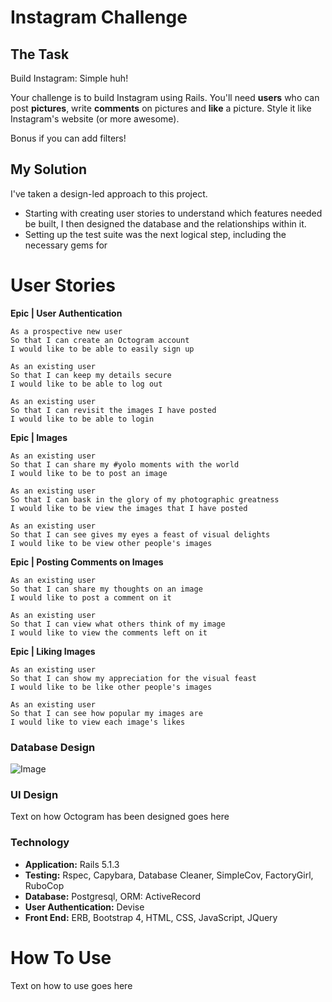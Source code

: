 Instagram Challenge
===================

## The Task

Build Instagram: Simple huh!

Your challenge is to build Instagram using Rails. You'll need **users** who can post **pictures**, write **comments** on pictures and **like** a picture. Style it like Instagram's website (or more awesome).

Bonus if you can add filters!

## My Solution

I've taken a design-led approach to this project.
* Starting with creating user stories to understand which features needed be built, I then designed the database and the relationships within it.
* Setting up the test suite was the next logical step, including the necessary gems for

# User Stories

**Epic | User Authentication**
```
As a prospective new user
So that I can create an Octogram account
I would like to be able to easily sign up
```
```
As an existing user
So that I can keep my details secure
I would like to be able to log out
```
```
As an existing user
So that I can revisit the images I have posted
I would like to be able to login
```

**Epic | Images**
```
As an existing user
So that I can share my #yolo moments with the world
I would like to be to post an image
```
```
As an existing user
So that I can bask in the glory of my photographic greatness
I would like to be view the images that I have posted
```
```
As an existing user
So that I can see gives my eyes a feast of visual delights
I would like to be view other people's images
```

**Epic | Posting Comments on Images**
```
As an existing user
So that I can share my thoughts on an image
I would like to post a comment on it
```
```
As an existing user
So that I can view what others think of my image
I would like to view the comments left on it 
```


**Epic | Liking Images**
```
As an existing user
So that I can show my appreciation for the visual feast
I would like to be like other people's images
```
```
As an existing user
So that I can see how popular my images are
I would like to view each image's likes
```

### Database Design

![Image](http://i.imgur.com/k17AeCi.png)

### UI Design

Text on how Octogram has been designed goes here

### Technology

* **Application:** Rails 5.1.3
* **Testing:** Rspec, Capybara, Database Cleaner, SimpleCov, FactoryGirl, RuboCop
* **Database:** Postgresql, ORM: ActiveRecord
* **User Authentication:** Devise
* **Front End:** ERB, Bootstrap 4, HTML, CSS, JavaScript, JQuery

# How To Use

Text on how to use goes here
